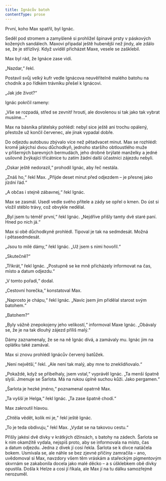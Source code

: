 ```yaml
---
title: Ignácův batoh
contentType: prose
---
```


<section>

První, koho Max spatřil, byl Ignác.

Seděl pod stromem a zamyšleně si prohlížel špinavé prsty v páskových kožených sandálech. Maxovi připadal ještě hubenější než jindy, ale zdálo se, že je střízlivý. Když uviděl přicházet Maxe, vesele se zašklebil.

Max byl rád, že Ignáce zase vidí.

„Nazdar,“ řekl.

Postavil svůj velký kufr vedle Ignácova neuvěřitelně malého batohu na chodník a po řídkém trávníku přešel k Ignácovi.

„Jak jde život?“

Ignác pokrčil rameny:

„Vše se rozpadá, střed se zevnitř hroutí, ale dovolenou si tak jako tak vybrat musíme…“

Max na básníka přátelsky pohlédl: nebyl sice ještě ani trochu opálený, přestože už končil červenec, ale jinak vypadal dobře.

Do odjezdu autobusu zbývalo více než pětadvacet minut. Max se rozhlédl: kromě jakýchsi dvou důchodkyň, jednoho staršího obtloustlého muže v příšerných barevných bermudách, jeho drobné brýlaté manželky a jedné usilovně žvýkající třicátnice tu zatím žádní další účastníci zájezdu nebyli.

„Oskar ještě nedorazil,“ prohodil Ignác, aby řeč nestála.

„Znáš ho,“ řekl Max. „Přijde deset minut před odjezdem – je přesnej jako jízdní řád.“

„A občas i stejně zábavnej,“ řekl Ignác.

Max se zasmál. Usedl vedle svého přítele a zády se opřel o kmen. Do úst si vložil stéblo trávy, což obvykle nedělal.

„Byl jsem tu téměř první,“ řekl Ignác. „Nejdříve přišly tamty dvě staré paní. Hned po nich já.“

Max si obě důchodkyně prohlédl. Tipoval je tak na sedmdesát. Možná i pětasedmdesát.

„Jsou to milé dámy,“ řekl Ignác. „Už jsem s nimi hovořil.“

„Skutečně?“

„Třikrát,“ řekl Ignác. „Postupně se ke mně přicházely informovat na čas, místo a datum odjezdu.“

„V tomto pořadí,“ dodal.

„Cestovní horečka,“ konstatoval Max.

„Naprosto je chápu,“ řekl Ignác. „Navíc jsem jim přidělal starost svým batohem.“

„Batohem?“

„Byly vážně znepokojeny jeho velikostí,“ informoval Maxe Ignác. „Obávaly se, že je na tak dlouhý zájezd příliš malý.“

Dámy zaznamenaly, že se na ně Ignác dívá, a zamávaly mu. Ignác jim na oplátku také zamával.

Max si znovu prohlédl Ignácův červený batůžek.

„Není největší,“ řekl. „Ale není tak malý, aby mne to zneklidňovalo.“

„Pokaždé, když se přibelhaly, jsem vstal,“ vyprávěl Ignác. „Ta menší špatně slyší. Jmenuje se Šarlota. Má na rukou úplně suchou kůži. Jako pergamen.“

„Šarlota je hezké jméno,“ poznamenal opatrně Max.

„Ta vyšší je Helga,“ řekl Ignác. „Ta zase špatně chodí.“

Max zakroutil hlavou.

„Chtěla vědět, kolik mi je,“ řekl ještě Ignác.

„To je teda obdivuju,“ řekl Max. „Vydat se na takovou cestu.“

Přišly jakési dvě dívky v krátkých džínsách, s batohy na zádech. Šarlota se k nim okamžitě vydala, nejspíš proto, aby se informovala na místo, čas a datum odjezdu. Jedna z dívek jí cosi řekla. Šarlota se k dívce natáčela bokem. Usmívala se, ale náhle se bez zjevné příčiny zamračila – ano, uvědomoval si Max, navzdory všem těm vráskám a stařeckým pigmentovým skvrnám se zakabonila docela jako malé děcko – a s úšklebkem obě dívky opustila. Došla k Helze a cosi jí říkala, ale Max jí na tu dálku samozřejmě nerozuměl.

</section>

